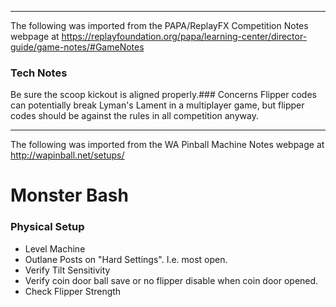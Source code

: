 ***
The following was imported from the PAPA/ReplayFX Competition Notes webpage at https://replayfoundation.org/papa/learning-center/director-guide/game-notes/#GameNotes
### Tech Notes
            
Be sure the scoop kickout is aligned properly.### Concerns
Flipper codes can potentially break Lyman's Lament in a multiplayer game, but flipper codes should be against the rules in all competition anyway.
***
The following was imported from the WA Pinball Machine Notes webpage at http://wapinball.net/setups/
# Monster Bash
### Physical Setup
-   Level Machine
-   Outlane Posts on "Hard Settings". I.e. most open.
-   Verify Tilt Sensitivity
-   Verify coin door ball save or no flipper disable when coin door opened.
-   Check Flipper Strength

